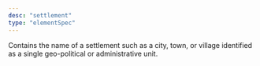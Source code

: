 ```yaml
---
desc: "settlement"
type: "elementSpec"
---
```


Contains the name of a settlement such as a city, town, or village identified as a
single geo-political or administrative unit.